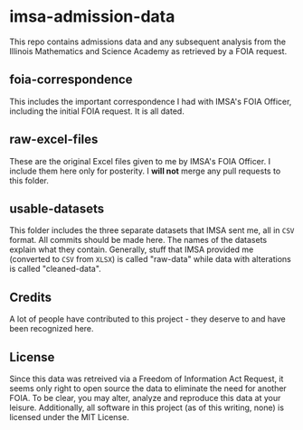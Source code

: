 # imsa-admission-data
This repo contains admissions data and any subsequent analysis from the Illinois Mathematics and Science Academy as retrieved by a FOIA request.

## foia-correspondence
This includes the important correspondence I had with IMSA's FOIA Officer, including the initial FOIA request. It is all dated.

## raw-excel-files
These are the original Excel files given to me by IMSA's FOIA Officer. I include them here only for posterity. I **will not** merge any pull requests to this folder. 

## usable-datasets
This folder includes the three separate datasets that IMSA sent me, all in `CSV` format. All commits should be made here. The names of the datasets explain what they contain. Generally, stuff that IMSA provided me (converted to `CSV` from `XLSX`) is called "raw-data" while data with alterations is called "cleaned-data".

## Credits
A lot of people have contributed to this project - they deserve to and have been recognized here.

## License
Since this data was retreived via a Freedom of Information Act Request, it seems only right to open source the data to eliminate the need for another FOIA. To be clear, you may alter, analyze and reproduce this data at your leisure. Additionally, all software in this project (as of this writing, none) is licensed under the MIT License.

